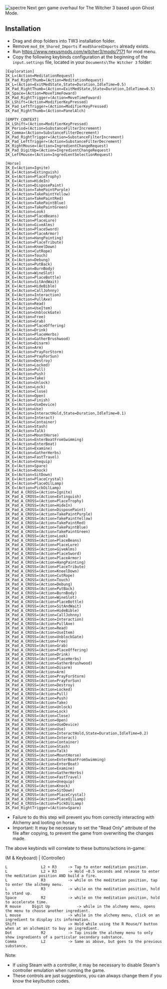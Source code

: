 ![spectre](https://github.com/user-attachments/assets/f348e704-7525-457a-8164-e32809758585)
Next gen game overhaul for The Witcher 3 based upon Ghost Mode.

## Installation
- Drag and drop folders into TW3 installation folder.
 - Remove `mod_EH_Shared_Imports` if `modSharedImports` already exists.
- Run https://www.nexusmods.com/witcher3/mods/7171 for mod menu.
- Copy the following keybinds configuration at the beginning of the `input.settings` file, located in your
`Documents\The Witcher 3` folder:

```
[Exploration]
IK_L=(Action=MeditationRequest)
IK_Pad_RightThumb=(Action=MeditationRequest)
IK_L=(Action=ExitMedState,State=Duration,IdleTime=0.5)
IK_Pad_RightThumb=(Action=ExitMedState,State=Duration,IdleTime=0.5)
IK_Space=(Action=MoveTimeFoward)
IK_Pad_RightTrigger=(Action=MoveTimeFoward)
IK_LShift=(Action=ModifierKeyPressed)
IK_Pad_LeftTrigger=(Action=ModifierKeyPressed)
IK_Pad_RightThumb=(Action=PanelAlch)

[EMPTY_CONTEXT]
IK_LShift=(Action=ModifierKeyPressed)
IK_Period=(Action=SubstanceFilterIncrement)
IK_Comma=(Action=SubstanceFilterDecrement)
IK_Pad_RightTrigger=(Action=SubstanceFilterIncrement)
IK_Pad_LeftTrigger=(Action=SubstanceFilterDecrement)
IK_RightMouse=(Action=IngredientChangeRequest)
IK_Pad_DigitUp=(Action=IngredientChangeRequest)
IK_LeftMouse=(Action=IngredientSelectionRequest)

[Horse]
IK_E=(Action=Ignite)
IK_E=(Action=Extinguish)
IK_E=(Action=PlaceTrophy)
IK_E=(Action=HideIn)
IK_E=(Action=DisposePaint)
IK_E=(Action=TakePaintPurple)
IK_E=(Action=TakePaintYellow)
IK_E=(Action=TakePaintRed)
IK_E=(Action=TakePaintBlue)
IK_E=(Action=TakePaintGreen)
IK_E=(Action=Look)
IK_E=(Action=PlaceBeans)
IK_E=(Action=PlaceLure)
IK_E=(Action=GiveAlms)
IK_E=(Action=PlaceSword)
IK_E=(Action=PlaceArmor)
IK_E=(Action=HangPainting)
IK_E=(Action=PlaceTribute)
IK_E=(Action=KneelDown)
IK_E=(Action=CutRope)
IK_E=(Action=Touch)
IK_E=(Action=Debung)
IK_E=(Action=PutBack)
IK_E=(Action=BurnBody)
IK_E=(Action=WineSlot)
IK_E=(Action=PlaceBottle)
IK_E=(Action=SitAndWait)
IK_E=(Action=HideBible)
IK_E=(Action=CallJohnny)
IK_E=(Action=Interaction)
IK_E=(Action=PullAxe)
IK_E=(Action=Read)
IK_E=(Action=UseItem)
IK_E=(Action=UnblockGate)
IK_E=(Action=Free)
IK_E=(Action=Grab)
IK_E=(Action=PlaceOffering)
IK_E=(Action=Drink)
IK_E=(Action=PlaceHerbs)
IK_E=(Action=GatherBrushwood)
IK_E=(Action=Disarm)
IK_E=(Action=Arm)
IK_E=(Action=PrayForStorm)
IK_E=(Action=PrayForSun)
IK_E=(Action=Destroy)
IK_E=(Action=Locked)
IK_E=(Action=Pull)
IK_E=(Action=Push)
IK_E=(Action=Take)
IK_E=(Action=Unlock)
IK_E=(Action=Lock)
IK_E=(Action=Close)
IK_E=(Action=Open)
IK_E=(Action=Finish)
IK_E=(Action=UseDevice)
IK_E=(Action=Use)
IK_E=(Action=InteractHold,State=Duration,IdleTime=0.1)
IK_E=(Action=Interact)
IK_E=(Action=Container)
IK_E=(Action=Stash)
IK_E=(Action=Talk)
IK_E=(Action=MountHorse)
IK_E=(Action=EnterBoatFromSwimming)
IK_E=(Action=EnterBoat)
IK_E=(Action=Examine)
IK_E=(Action=GatherHerbs)
IK_E=(Action=FastTravel)
IK_E=(Action=Unequip)
IK_E=(Action=Spare)
IK_E=(Action=Knock)
IK_E=(Action=SitDown)
IK_E=(Action=PlaceCrystal)
IK_E=(Action=PlaceOilLamp)
IK_E=(Action=PickOilLamp)
IK_Pad_A_CROSS=(Action=Ignite)
IK_Pad_A_CROSS=(Action=Extinguish)
IK_Pad_A_CROSS=(Action=PlaceTrophy)
IK_Pad_A_CROSS=(Action=HideIn)
IK_Pad_A_CROSS=(Action=DisposePaint)
IK_Pad_A_CROSS=(Action=TakePaintPurple)
IK_Pad_A_CROSS=(Action=TakePaintYellow)
IK_Pad_A_CROSS=(Action=TakePaintRed)
IK_Pad_A_CROSS=(Action=TakePaintBlue)
IK_Pad_A_CROSS=(Action=TakePaintGreen)
IK_Pad_A_CROSS=(Action=Look)
IK_Pad_A_CROSS=(Action=PlaceBeans)
IK_Pad_A_CROSS=(Action=PlaceLure)
IK_Pad_A_CROSS=(Action=GiveAlms)
IK_Pad_A_CROSS=(Action=PlaceSword)
IK_Pad_A_CROSS=(Action=PlaceArmor)
IK_Pad_A_CROSS=(Action=HangPainting)
IK_Pad_A_CROSS=(Action=PlaceTribute)
IK_Pad_A_CROSS=(Action=KneelDown)
IK_Pad_A_CROSS=(Action=CutRope)
IK_Pad_A_CROSS=(Action=Touch)
IK_Pad_A_CROSS=(Action=Debung)
IK_Pad_A_CROSS=(Action=PutBack)
IK_Pad_A_CROSS=(Action=BurnBody)
IK_Pad_A_CROSS=(Action=WineSlot)
IK_Pad_A_CROSS=(Action=PlaceBottle)
IK_Pad_A_CROSS=(Action=SitAndWait)
IK_Pad_A_CROSS=(Action=HideBible)
IK_Pad_A_CROSS=(Action=CallJohnny)
IK_Pad_A_CROSS=(Action=Interaction)
IK_Pad_A_CROSS=(Action=PullAxe)
IK_Pad_A_CROSS=(Action=Read)
IK_Pad_A_CROSS=(Action=UseItem)
IK_Pad_A_CROSS=(Action=UnblockGate)
IK_Pad_A_CROSS=(Action=Free)
IK_Pad_A_CROSS=(Action=Grab)
IK_Pad_A_CROSS=(Action=PlaceOffering)
IK_Pad_A_CROSS=(Action=Drink)
IK_Pad_A_CROSS=(Action=PlaceHerbs)
IK_Pad_A_CROSS=(Action=GatherBrushwood)
IK_Pad_A_CROSS=(Action=Disarm)
IK_Pad_A_CROSS=(Action=Arm)
IK_Pad_A_CROSS=(Action=PrayForStorm)
IK_Pad_A_CROSS=(Action=PrayForSun)
IK_Pad_A_CROSS=(Action=Destroy)
IK_Pad_A_CROSS=(Action=Locked)
IK_Pad_A_CROSS=(Action=Pull)
IK_Pad_A_CROSS=(Action=Push)
IK_Pad_A_CROSS=(Action=Take)
IK_Pad_A_CROSS=(Action=Unlock)
IK_Pad_A_CROSS=(Action=Lock)
IK_Pad_A_CROSS=(Action=Close)
IK_Pad_A_CROSS=(Action=Open)
IK_Pad_A_CROSS=(Action=UseDevice)
IK_Pad_A_CROSS=(Action=Use)
IK_Pad_A_CROSS=(Action=InteractHold,State=Duration,IdleTime=0.2)
IK_Pad_A_CROSS=(Action=Interact)
IK_Pad_A_CROSS=(Action=Container)
IK_Pad_A_CROSS=(Action=Stash)
IK_Pad_A_CROSS=(Action=Talk)
IK_Pad_A_CROSS=(Action=MountHorse)
IK_Pad_A_CROSS=(Action=EnterBoatFromSwimming)
IK_Pad_A_CROSS=(Action=EnterBoat)
IK_Pad_A_CROSS=(Action=Examine)
IK_Pad_A_CROSS=(Action=GatherHerbs)
IK_Pad_A_CROSS=(Action=FastTravel)
IK_Pad_A_CROSS=(Action=Unequip)
IK_Pad_A_CROSS=(Action=Knock)
IK_Pad_A_CROSS=(Action=SitDown)
IK_Pad_A_CROSS=(Action=PlaceCrystal)
IK_Pad_A_CROSS=(Action=PlaceOilLamp)
IK_Pad_A_CROSS=(Action=PickOilLamp)
IK_Pad_RightTrigger=(Action=Spare)
```
- Failure to do this step will prevent you from correctly interacting with Alchemy and looting on horse.
- Important: It may be necessary to set the "Read Only" attribute of the file after copying, to prevent the game
from overwriting the changes made.

The above keybinds will correlate to these buttons/actions in-game:

(M & Keyboard)    |   (Controller)

	L				L2 + R3		-> Tap to enter meditation position.
	L				L2 + R3		-> Hold ~0.5 seconds and release to enter the meditation position AND build a fire.
	L				R3			-> while on the meditation position, tap to enter the alchemy menu.
	L				R3			-> while on the meditation position, hold to stand up.
	Space			R2			-> while on the meditation position, hold to accelerate time.
	R mouse		Digit Up	        -> while in the alchemy menu, opens the menu to choose another ingredient.
	L mouse				        -> while in the alchemy menu, click on an ingredient to display its information.
	Shift						-> Hold while using the R Mouse/Y button when at an alchemist to buy an ingredient.
	Dot				R2			-> Tap inside the alchemy menu to only show ingredients of a particular secondary substance.
	Comma			L2			-> Same as above, but goes to the previous substance.

Note:

- If using Steam with a controller, it may be necessary to disable Steam's controller emulation when running the game.
- These controls are just suggestions, you can always change them if you know the key/button codes.
